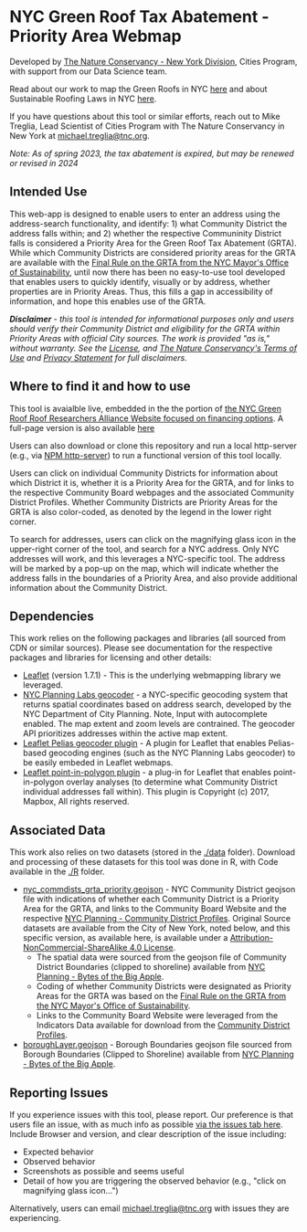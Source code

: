 # NYC Green Roof Tax Abatement - Priority Area Webmap

Developed by [The Nature Conservancy - New York Division](https://www.nature.org/en-us/about-us/where-we-work/united-states/new-york/), Cities Program, with support from our Data Science team.

Read about our work to map the Green Roofs in NYC [here](https://www.nature.org/en-us/about-us/where-we-work/united-states/new-york/stories-in-new-york/green-roofs-new-york-city/) and about Sustainable Roofing Laws in NYC [here](https://www.nature.org/en-us/about-us/where-we-work/united-states/new-york/stories-in-new-york/nyc-laws-green-roofs-solar-panels/).

If you have questions about this tool or similar efforts, reach out to Mike Treglia, Lead Scientist of Cities Program with The Nature Conservancy in New York at michael.treglia@tnc.org.

*Note: As of spring 2023, the tax abatement is expired, but may be renewed or revised in 2024*

 ## Intended Use
 
 This web-app is designed to enable users to enter an address using the address-search functionality, and identify: 1) what Community District the address falls within; and 2) whether the respective Communinity District falls is considered a Priority Area for the Green Roof Tax Abatement (GRTA). While which Community Districts are considered priority areas for the GRTA are available with the [Final Rule on the GRTA from the NYC Mayor's Office of Sustainability](https://www1.nyc.gov/site/sustainability/legislation/legislation-rules.page), until now there has been no easy-to-use tool developed that enables users to quickly identify, visually or by address, whether properties are in Priority Areas. Thus, this fills a gap in accessibility of information, and hope this enables use of the GRTA.

 ***Disclaimer** - this tool is intended for informational purposes only and users should verify their Community District and eligibility for the GRTA within Priority Areas with official City sources. The work is provided "as is," without warranty. See the [License](LICENSE.md), and [The Nature Conservancy's Terms of Use](https://www.nature.org/en-us/about-us/who-we-are/accountability/terms-of-use/) and [Privacy Statement](https://www.nature.org/en-us/about-us/who-we-are/accountability/privacy-policy/) for full disclaimers.*


 ## Where to find it and how to use

 This tool is avaialble live, embedded in the the portion of [the NYC Green Roof Roof Researchers Alliance Website focused on financing options](https://www.greenroofsnyc.com/financingoptions). A full-page version is also available [here](https://tnc-ny-science.github.io/NYC_GRTA_PriorityCDMap/)

 Users can also download or clone this repository and run a local http-server (e.g., via [NPM http-server](https://www.npmjs.com/package/http-server)) to run a functional version of this tool locally. 

 Users can click on individual Community Districts for information about which District it is, whether it is a Priority Area for the GRTA, and for links to the respective Community Board webpages and the associated Community District Profiles. Whether Community Districts are Priority Areas for the GRTA is also color-coded, as denoted by the legend in the lower right corner.
 
 To search for addresses, users can click on the magnifying glass icon in the upper-right corner of the tool, and search for a NYC address. Only NYC addresses will work, and this leverages a NYC-specific tool. The address will be marked by a pop-up on the map, which will indicate whether the address falls in the boundaries of a Priority Area, and also provide additional information about the Community District.


## Dependencies

This work relies on the following packages and libraries (all sourced from CDN or similar sources). Please see documentation for the respective packages and libraries for licensing and other details:
- [Leaflet](https://leafletjs.com/) (version 1.7.1) - This is the  underlying webmapping library we leveraged.
- [NYC Planning Labs geocoder](https://geosearch.planninglabs.nyc/docs/) - a NYC-specific geocoding system that returns spatial coordinates based on address search, developed by the NYC Department of City Planning. Note, Input with autocomplete enabled. The map extent and zoom levels are contrained.  The geocoder API prioritizes addresses within the active map extent.
- [Leaflet Pelias geocoder plugin](https://github.com/pelias/leaflet-plugin) - A plugin for Leaflet that enables Pelias-based geocoding engines (such as the NYC Planning Labs geocoder) to be easily embeded in Leaflet webmaps.
- [Leaflet point-in-polygon plugin](https://github.com/mapbox/leaflet-pip) - a plug-in for Leaflet that enables point-in-polygon overlay analyses (to determine what Community District individual addresses fall within). This plugin is  Copyright (c) 2017, Mapbox, All rights reserved.


## Associated Data

This work also relies on two datasets (stored in the [./data](./data) folder). Download and processing of these datasets for this tool was done in R, with Code available in the [./R](./R) folder.

- [nyc_commdists_grta_priority.geojson](./data/nyc_commdists_grta_priority.geojson) - NYC Community District geojson file with indications of whether each Community District is a Priority Area for the GRTA, and links to the Community Board Website and the respective [NYC Planning - Community District Profiles](https://communityprofiles.planning.nyc.gov/). Original Source datasets are available from the City of New York, noted below, and this specific version, as available here, is available under a [Attribution-NonCommercial-ShareAlike 4.0 License](https://creativecommons.org/licenses/by-nc-sa/4.0/).
    - The spatial data were sourced from the geojson file of Community District Boundaries (clipped to shoreline) available from [NYC Planning - Bytes of the Big Apple](https://www1.nyc.gov/site/planning/data-maps/open-data/districts-download-metadata.page).
    - Coding of whether Community Districts were designated as Priority Areas for the GRTA was based on the [Final Rule on the GRTA from the NYC Mayor's Office of Sustainability](https://www1.nyc.gov/site/sustainability/legislation/legislation-rules.page).
    - Links to the Community Board Website were leveraged from the Indicators Data available for download from the [Community District Profiles](https://communityprofiles.planning.nyc.gov/).
- [boroughLayer.geojson](./data/boroughLayer.geojson) - Borough Boundaries geojson file sourced from Borough Boundaries (Clipped to Shoreline) available from [NYC Planning -  Bytes of the Big Apple](https://www1.nyc.gov/site/planning/data-maps/open-data.page#district_political).


## Reporting Issues
If you experience issues with this tool, please report. Our preference is that users file an issue, with as much info as possible [via the issues tab here](https://github.com/tnc-ny-science/NYC_GRTA_PriorityCDMap/issues). Include Browser and version, and clear description of the issue including:
 - Expected behavior
 - Observed behavior
 - Screenshots as possible and seems useful
 - Detail of how you are triggering the observed behavior (e.g., "click on magnifying glass icon...")

 Alternatively, users can email michael.treglia@tnc.org with issues they are experiencing. 
